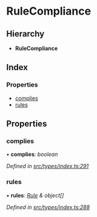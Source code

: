 # RuleCompliance

## Hierarchy

* **RuleCompliance**

## Index

### Properties

* [complies](rulecompliance.md#complies)
* [rules](rulecompliance.md#rules)

## Properties

### complies

• **complies**: _boolean_

_Defined in_ [_src/types/index.ts:291_](https://github.com/PolymathNetwork/polymesh-sdk/blob/da32f46a/src/types/index.ts#L291)

### rules

• **rules**: [_Rule_](rule.md) _& object\[\]_

_Defined in_ [_src/types/index.ts:288_](https://github.com/PolymathNetwork/polymesh-sdk/blob/da32f46a/src/types/index.ts#L288)

